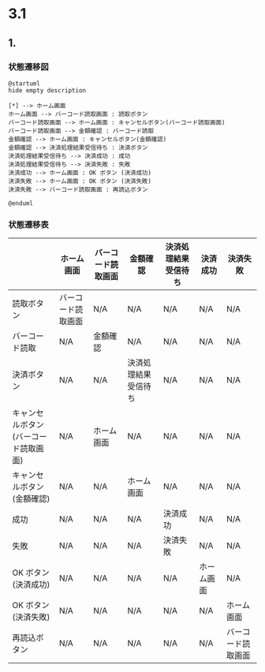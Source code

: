 # 3.1

## 1.

### 状態遷移図

```puml
@startuml
hide empty description

[*] --> ホーム画面
ホーム画面 --> バーコード読取画面 : 読取ボタン
バーコード読取画面 --> ホーム画面 : キャンセルボタン(バーコード読取画面)
バーコード読取画面 --> 金額確認 : バーコード読取
金額確認 --> ホーム画面 : キャンセルボタン(金額確認)
金額確認 --> 決済処理結果受信待ち : 決済ボタン
決済処理結果受信待ち --> 決済成功 : 成功
決済処理結果受信待ち --> 決済失敗 : 失敗
決済成功 --> ホーム画面 : OK ボタン (決済成功)
決済失敗 --> ホーム画面 : OK ボタン (決済失敗)
決済失敗 --> バーコード読取画面 : 再読込ボタン

@enduml
```

### 状態遷移表

|                                      | ホーム画面         | バーコード読取画面 | 金額確認             | 決済処理結果受信待ち | 決済成功   | 決済失敗           |
| ------------------------------------ | ------------------ | ------------------ | -------------------- | -------------------- | ---------- | ------------------ |
| 読取ボタン                           | バーコード読取画面 | N/A                | N/A                  | N/A                  | N/A        | N/A                |
| バーコード読取                       | N/A                | 金額確認           | N/A                  | N/A                  | N/A        | N/A                |
| 決済ボタン                           | N/A                | N/A                | 決済処理結果受信待ち | N/A                  | N/A        | N/A                |
| キャンセルボタン(バーコード読取画面) | N/A                | ホーム画面         | N/A                  | N/A                  | N/A        | N/A                |
| キャンセルボタン(金額確認)           | N/A                | N/A                | ホーム画面           | N/A                  | N/A        | N/A                |
| 成功                                 | N/A                | N/A                | N/A                  | 決済成功             | N/A        | N/A                |
| 失敗                                 | N/A                | N/A                | N/A                  | 決済失敗             | N/A        | N/A                |
| OK ボタン (決済成功)                 | N/A                | N/A                | N/A                  | N/A                  | ホーム画面 | N/A                |
| OK ボタン (決済失敗)                 | N/A                | N/A                | N/A                  | N/A                  | N/A        | ホーム画面         |
| 再読込ボタン                         | N/A                | N/A                | N/A                  | N/A                  | N/A        | バーコード読取画面 |
